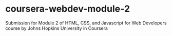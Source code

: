 # coursera-webdev-module-2
Submission for Module 2 of HTML, CSS, and Javascript for Web Developers course by Johns Hopkins University in Coursera
